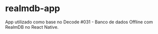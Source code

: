 # realmdb-app
App utilizado como base no Decode #031 - Banco de dados Offline com RealmDB no React Native.

